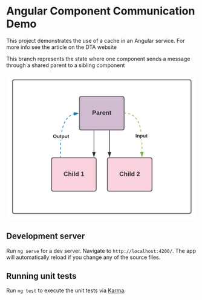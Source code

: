# Angular Component Communication Demo

This project demonstrates the use of a cache in an Angular service. For more info see the article on the DTA website

This branch represents the state where one component sends a message through a shared parent to a sibling component

![one-way message](sibling-to-sibling-one-way.jpeg)

## Development server

Run `ng serve` for a dev server. Navigate to `http://localhost:4200/`. The app will automatically reload if you change any of the source files.

## Running unit tests

Run `ng test` to execute the unit tests via [Karma](https://karma-runner.github.io).
